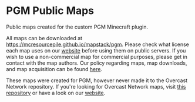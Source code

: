 # PGM Public Maps

Public maps created for the custom PGM Minecraft plugin.

All maps can be downloaded at https://mcresourcepile.github.io/mapstack/pgm. Please check what license each map uses on our [website](https://mcresourcepile.github.io/mapstack/pgm) before using them on public servers. If you wish to use a non-commercial map for commercial purposes, please get in contact with the map authors. Our policy regarding maps, map downloads, and map acquisition can be found [here](https://mcresourcepile.github.io/policies/maps).

These maps were created for PGM, however never made it to the Overcast Network repository. If you're looking for Overcast Network maps, visit [this repository](https://github.com/MCResourcePile/overcast-maps) or have a look on our [website](https://mcresourcepile.github.io/mapstack/overcast).
